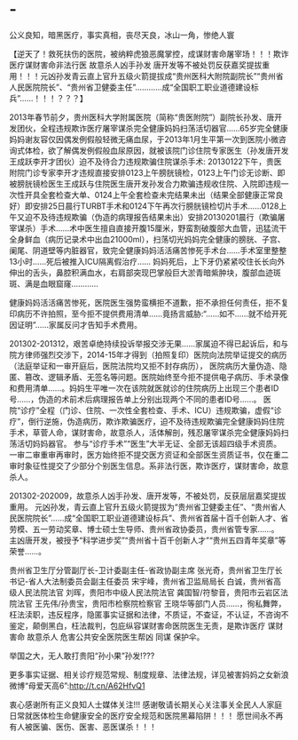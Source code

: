 # -
公义良知，暗黑医疗，事实真相，丧尽天良，冰山一角，惨绝人寰

【逆天了！救死扶伤的医院，被纳粹虎狼恶魔掌控，成谋财害命屠宰场！！！欺诈医疗谋财害命非法行医 故意杀人凶手孙发 唐开发等不被处罚反获嘉奖提拔重用！！！元凶孙发青云直上官升五级火箭提拔成“贵州医科大附院副院长”“贵州省人民医院院长”、“贵州省卫健委主任”…………成“全国职工职业道德建设标兵”……！！！？？？】

2013年春节前夕，贵州医科大学附属医院（简称“贵医附院”）副院长孙发、唐开发团伙，全程违规欺诈医疗屠宰谋杀完全健康妈妈扫荡活切器官……65岁完全健康妈妈谢友容仅因偶发例假般轻微无痛血尿，于2013年1月生平第一次到医院小微咨询式体检，欲了解偶发例假般血尿原因，就被该院门诊住院专家医生（孙发唐开发王成跃李开才团伙）迫不及待合力违规欺骗住院谋杀手术: 
   20130122下午，贵医附院门诊专家李开才违规直接安排0123上午膀胱镜检，0123上午门诊无诊断、即被膀胱镜检医生王成跃与住院医生唐开发孙发合力欺骗违规收住院、入院即违规一次性开具全套检查大单、0124上午全套检查未完结果未出（结果全部健康正常良好）即安排25日晨行TURBT手术和0124下午再次行膀胱镜检切片手术……0128上午又迫不及待违规欺骗（伪造的病理报告结果未出）安排20130201晨行（欺骗屠宰谋杀）手术……术中医生擅自直接开腹15厘米，野蛮割破腹部大血管，迅猛流干全身鲜血（病历记录术中出血21000ml），扫荡切光妈妈完全健康的膀胱、子宫、阑尾、阴道壁等内脏器官，致完全健康妈妈活活痛苦惨死手术台……手术室里整整13小时……死后被推入ICU隔离假治疗……
    妈妈死后，上下牙仍紧紧咬住长长向外伸出的舌头，鼻腔积满血水，右肩部突现巴掌般巨大淤青暗紫肿块，腹部血迹斑斑、满是血眼窟窿…………

健康妈妈活活痛苦惨死，医院医生强势蛮横拒不道歉，拒不承担任何责任，拒不复印病历不许拍照，至今拒不提供费用清单……竟扬言威胁:“……如不……就不给开死因证明”……家属反问才告知手术费用。

201302-201312，艰苦卓绝持续投诉举报交涉无果……家属迫不得已起诉后，和与院方律师强烈交涉下，2014-15年才得到（拍照复印）医院向法院举证提交的病历（法庭举证和一审开庭后，医院法院均又拒不封存病历），
    医院病历大量伪造、隐匿、篡改、逻辑矛盾、无签名等问题。医院始终至今拒不提供电子病历、手术录像和费用清单……。妈妈生平唯一次在该院就医就诊的住院病历上出现三个患者ID号……，伪造的术前术后病理报告单上分别出现两个不同的患者ID号……。
    医院“诊疗”全程（门诊、住院、一次性全套检查、手术、ICU）违规欺骗，虚假“诊疗”，倒行逆施，伪造病历，欺诈欺骗医疗，迫不及待违规欺骗完全健康妈妈住院手术，草菅人命，谋财害命，故意杀人，活体解剖，残忍屠宰谋杀完全健康妈妈扫荡活切妈妈器官。
    参与“诊疗手术”“医生”大半无证、全部无该超四级手术资质。一审二审重审再审时，医方始终拒不提交医方资证和全部医生资质证书，仅在重二审时象征性提交了少部分个别医生信息。系非法行医，欺诈医疗，谋财害命，故意杀人。

201302-202009，故意杀人凶手孙发、唐开发等，不被处罚，反获层层嘉奖提拔重用。
    元凶孙发，青云直上官升五级火箭提拔为“贵州省卫健委主任”、“贵州省人民医院院长”……成“全国职工职业道德建设标兵”、贵州省首届十百千创新人才、省劳模、五一劳动奖章、博士硕士生导师、贵州省政协委员，贵州省管专家……。
    主凶唐开发，被授予“科学进步奖”“贵州省十百千创新人才”“贵州五四青年奖章”等荣誉……。

贵州省卫生厅分管副厅长-卫计委副主任-省政协副主席 张光奇，贵州省卫生厅长书记-省人大法制委员会副主任委员 宋宇峰，贵州省卫监局局长 白诚，贵州省高级人民法院法官 刘晖，贵阳市中级人民法院法官 龚国智/符黎音，贵阳市云岩区法院法官 王先伟/孙贵宝，贵阳市检察院检察官 王晓华等部门人员……，徇私舞弊，枉法渎职，违反程序，隐匿事实证据和法律，不质证，不查证，不认证，不咨询不鉴定，颠倒黑白，枉法裁判，包庇纵容谋财害命医院医生无责，是欺诈医疗 谋财害命 故意杀人 危害公共安全医院医生帮凶 同谋 保护伞。


举国之大，无人敢打贵阳“孙小果”孙发!??? 

更多事实证据、相关诊疗规范常规、制度规章、法律法规，详见被害妈妈之女新浪微博“母爱天高6”:http://t.cn/A62HfvQ1

衷心感谢所有正义良知人士媒体关注!!!
感谢敬请长期关心关注事关全民人人家庭日常就医体检生命健康安全的医疗安全规范和医院黑幕陷阱！！！
愿世间永不再有人被医骗、医伤、医害、恶医谋杀！！！

